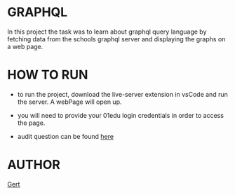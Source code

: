 # GRAPHQL
In this project the task was to learn about graphql query language by fetching data from the schools graphql server and displaying the graphs on a web page.


# HOW TO RUN
- to run the project, download the live-server extension in vsCode and run the server. A webPage will open up.

- you will need to provide your 01edu login credentials in order to access the page.

- audit question can be found [here](https://github.com/01-edu/public/tree/master/subjects/graphql/audit)

# AUTHOR

[Gert](https://01.kood.tech/git/Gert) 